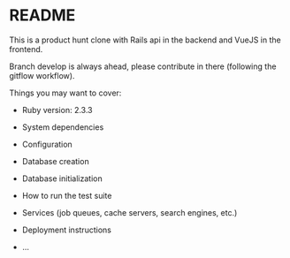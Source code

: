 # README

This is a product hunt clone with Rails api in the backend and VueJS in the frontend.

Branch develop is always ahead, please contribute in there (following the gitflow workflow).

Things you may want to cover:

* Ruby version: 2.3.3

* System dependencies

* Configuration

* Database creation

* Database initialization

* How to run the test suite

* Services (job queues, cache servers, search engines, etc.)

* Deployment instructions

* ...
